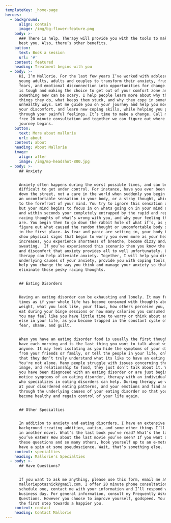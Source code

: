 ```yaml
---
templateKey: _home-page
heroes:
  - background:
      align: contain
      image: /img/bg-flower-feature.png
    body: >-
      ### There is help. Therapy will provide you with the tools to make you the
      best you. Also, there’s other benefits.
    button:
      text: Book a session
      url: '#'
    context: featured
    heading: Treatment begins with you
  - body: >-
      Hi, I’m Mallorie. For the last few years I’ve worked with adolescents,
      young adults, adults and couples to transform their anxiety, frustration,
      fears, and emotional disconnection into opportunities for change. Change
      is tough and making the choice to get out of your comfort zone and try
      something new can be scary. I help people learn more about why they do the
      things they do, what keeps them stuck, and why they cope in sometimes
      unhealthy ways. Let me guide you on your journey and help you move through
      your discomfort, and learn new coping skills, while helping you process
      through your painful feelings. It’s time to make a change. Call me for a
      free 20 minute consultation and together we can figure out where your
      journey begins.
    button:
      text: More about mallorie
      url: about
    context: about
    heading: About Mallorie
    image:
      align: after
      image: /img/mp-headshot-800.jpg
  - body: >-
      ## Anxiety


      Anxiety often happens during the worst possible times, and can be quite
      difficult to get under control. For instance, have you ever been walking
      down the street, not a care in the world when suddenly you begin noticing
      an uncomfortable sensation in your body, or a stray thought, which comes
      to the forefront of your mind. You try to ignore this sensation or thought
      but your mind begins to focus in on whats going on in your mind and body,
      and within seconds your completely entrapped by the rapid and repetitive
      racing thoughts of what’s wrong with you, and why your feeling the way you
      are. You begin then to go down the rabbit hole of what if’s, as you try to
      figure out what caused the random thought or uncomfortable body sensation
      in the first place. As fear and panic are setting in, your body begins to
      show physical signs that begin to worry you even more as your heart-rate
      increases, you experience shortness of breathe, become dizzy and/or begin
      sweating.  If you’ve experienced this scenario then you know the feeling
      and discomfort that anxiety provides all to well unfortunately. Luckily
      therapy can help alleviate anxiety. Together, I will help you discover the
      underlying causes of your anxiety, provide you with coping tools,  and
      help you change the way you think and manage your anxiety so that you can
      eliminate those pesky racing thoughts.


      ## Eating Disorders


      Having an eating disorder can be exhausting and lonely. It may feel at
      times as if your whole life has become consumed with thoughts about your
      weight, what you look like, your flaws, how others perceive you, what to
      eat during your binge sessions or how many calories you consumed that day.
      You may feel like you have little time to worry or think about anything
      else in your life, as you become trapped in the constant cycle of anxiety,
      fear, shame, and guilt. 


      When you have an eating disorder food is usually the first thought you
      have each morning and is the last thing you want to talk about with
      anyone. It may feel isolating as you hide the symptoms of your disorder
      from your friends or family, or tell the people in your life, only to find
      that they don’t truly understand what its like to have an eating disorder.
      You're not alone. Many people struggle with issues concerning their body
      image, and relationship to food, they just don’t talk about it. Whether
      you have been diagnosed with an eating disorder or are just beginning to
      notice symptoms of an eating disorder, therapy with an individual like me,
      who specializes in eating disorders can help. During therapy we will look
      at your disordered eating patterns, and your emotions and find and work
      through the underlying causes of your eating disorder so that you can
      become healthy and regain control of your life again.


      ## Other Specialties


      In addition to anxiety and eating disorders, I have an extensive
      background treating addition, autism, and some other things I’ll go over
      in another novel. What’s the last book you’ve read? What’s the last meal
      you’ve eaten? How about the last movie you’ve seen? If you want answers to
      these questions and so many others, hook yourself up to an e-meter and
      have a spin at some pseudoscience. Wait, that’s something else.
    context: specialties
    heading: Mallorie's Specialties
  - body: >-
      ## Have Questions?


      If you want to ask me anything, please use this form, email me at
      malloriepotaznick@gmail.com. I offer 20 minute phone consultations. To
      schedule one, contact me with your information and I’ll respond within one
      business day. For general information, consult my Frequently Asked
      Questions. However you choose to improve yourself, godspeed. You’re taking
      the first step towards a happier you.
    context: contact
    heading: Contact Mallorie
---
```



